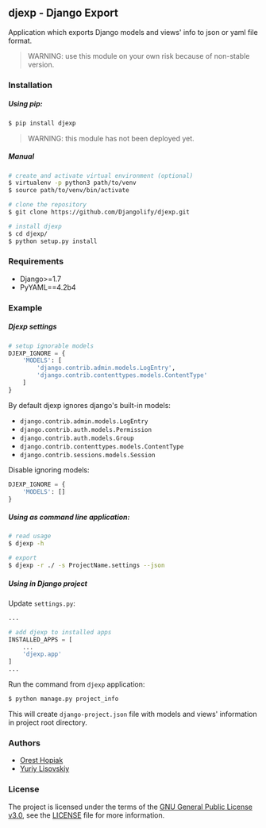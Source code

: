 ## djexp - Django Export

Application which exports Django models and views' info
to json or yaml file format.
> WARNING: use this module on your own risk because of non-stable
> version.

### Installation
##### Using pip:
```bash
$ pip install djexp
```
> WARNING: this module has not been deployed yet.

##### Manual
```bash
# create and activate virtual environment (optional)
$ virtualenv -p python3 path/to/venv
$ source path/to/venv/bin/activate

# clone the repository
$ git clone https://github.com/Djangolify/djexp.git

# install djexp
$ cd djexp/
$ python setup.py install
```

### Requirements
- Django>=1.7
- PyYAML==4.2b4

### Example
##### Djexp settings
```python
# setup ignorable models
DJEXP_IGNORE = {
    'MODELS': [
        'django.contrib.admin.models.LogEntry',
        'django.contrib.contenttypes.models.ContentType'
    ]
}
```
By default djexp ignores django's built-in models:
* `django.contrib.admin.models.LogEntry`
* `django.contrib.auth.models.Permission`
* `django.contrib.auth.models.Group`
* `django.contrib.contenttypes.models.ContentType`
* `django.contrib.sessions.models.Session`

Disable ignoring models:
```python
DJEXP_IGNORE = {
    'MODELS': []
}
```

##### Using as command line application:
```bash
# read usage
$ djexp -h

# export
$ djexp -r ./ -s ProjectName.settings --json
```

##### Using in Django project
Update `settings.py`:
```python
...

# add djexp to installed apps
INSTALLED_APPS = [
    ...
    'djexp.app'
]
...
```

Run the command from `djexp` application:
```bash
$ python manage.py project_info
```
This will create `django-project.json` file with models
and views' information in project root directory.

### Authors
* [Orest Hopiak](https://github.com/OHopiak)
* [Yuriy Lisovskiy](https://github.com/YuriyLisovskiy)

### License
The project is licensed under the terms of the
[GNU General Public License v3.0](https://opensource.org/licenses/GPL-3.0),
see the [LICENSE](LICENSE) file for more information.
